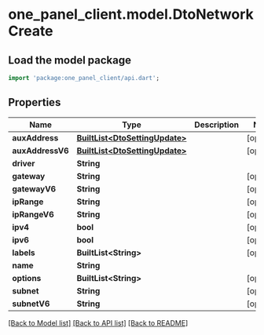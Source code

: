 # one_panel_client.model.DtoNetworkCreate

## Load the model package
```dart
import 'package:one_panel_client/api.dart';
```

## Properties
Name | Type | Description | Notes
------------ | ------------- | ------------- | -------------
**auxAddress** | [**BuiltList&lt;DtoSettingUpdate&gt;**](DtoSettingUpdate.md) |  | [optional] 
**auxAddressV6** | [**BuiltList&lt;DtoSettingUpdate&gt;**](DtoSettingUpdate.md) |  | [optional] 
**driver** | **String** |  | 
**gateway** | **String** |  | [optional] 
**gatewayV6** | **String** |  | [optional] 
**ipRange** | **String** |  | [optional] 
**ipRangeV6** | **String** |  | [optional] 
**ipv4** | **bool** |  | [optional] 
**ipv6** | **bool** |  | [optional] 
**labels** | **BuiltList&lt;String&gt;** |  | [optional] 
**name** | **String** |  | 
**options** | **BuiltList&lt;String&gt;** |  | [optional] 
**subnet** | **String** |  | [optional] 
**subnetV6** | **String** |  | [optional] 

[[Back to Model list]](../README.md#documentation-for-models) [[Back to API list]](../README.md#documentation-for-api-endpoints) [[Back to README]](../README.md)


